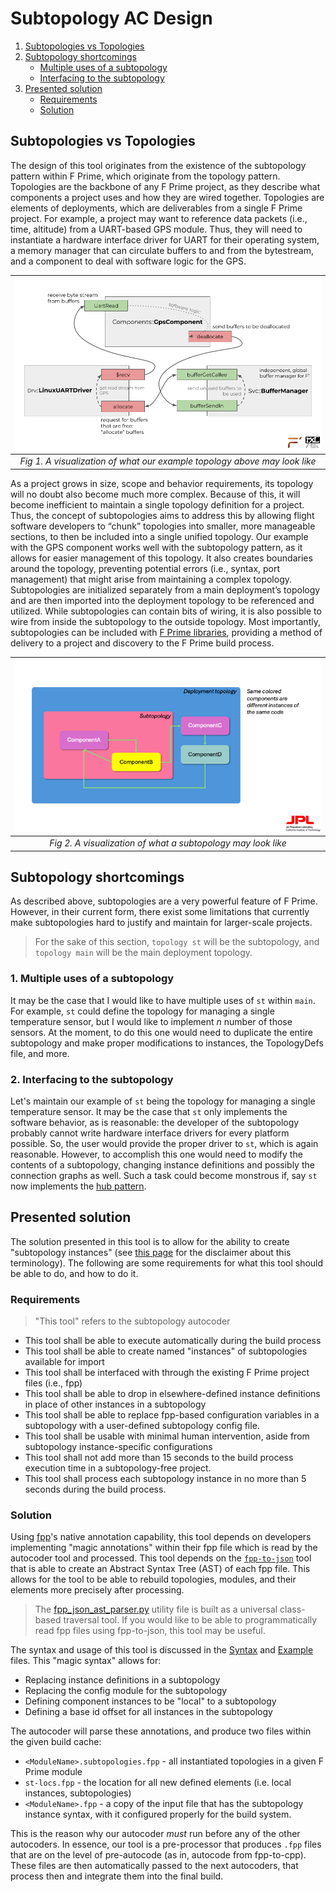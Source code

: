 # Subtopology AC Design

1. [Subtopologies vs Topologies](#subtopologies-vs-topologies)
2. [Subtopology shortcomings](#subtopology-shortcomings)
    - [Multiple uses of a subtopology](#1-multiple-uses-of-a-subtopology)
    - [Interfacing to the subtopology](#2-interfacing-to-the-subtopology)
3. [Presented solution](#presented-solution)
    - [Requirements](#requirements)
    - [Solution](#solution)

## Subtopologies vs Topologies

The design of this tool originates from the existence of the subtopology pattern within F Prime, which originate from the topology pattern. Topologies are the backbone of any F Prime project, as they describe what components a project uses and how they are wired together. Topologies are elements of deployments, which are deliverables from a single F Prime project. For example, a project may want to reference data packets (i.e., time, altitude) from a UART-based GPS module. Thus, they will need to instantiate a hardware interface driver for UART for their operating system, a memory manager that can circulate buffers to and from the bytestream, and a component to deal with software logic for the GPS.

| ![uart-topology.png](./imgs/uart-topology.png) | 
|:--:| 
| *Fig 1. A visualization of what our example topology above may look like* |

As a project grows in size, scope and behavior requirements, its topology will no doubt also become much more complex. Because of this, it will become inefficient to maintain a single topology definition for a project. Thus, the concept of subtopologies aims to address this by allowing flight software developers to “chunk” topologies into smaller, more manageable sections, to then be included into a single unified topology. Our example with the GPS component works well with the subtopology pattern, as it allows for easier management of this topology. It also creates boundaries around the topology, preventing potential errors (i.e., syntax, port management) that might arise from maintaining a complex topology. Subtopologies are initialized separately from a main deployment’s topology and are then imported into the deployment topology to be referenced and utilized. While subtopologies can contain bits of wiring, it is also possible to wire from inside the subtopology to the outside topology. Most importantly, subtopologies can be included with [F Prime libraries](https://nasa.github.io/fprime/HowTo/develop-fprime-libraries.html), providing a method of delivery to a project and discovery to the F Prime build process.

| ![sts.png](./imgs/sts.png) | 
|:--:| 
| *Fig 2. A visualization of what a subtopology may look like* |

## Subtopology shortcomings

As described above, subtopologies are a very powerful feature of F Prime. However, in their current form, there exist some limitations that currently make subtopologies hard to justify and maintain for larger-scale projects.

> For the sake of this section, `topology st` will be the subtopology, and `topology main` will be the main deployment topology.

### 1. Multiple uses of a subtopology

It may be the case that I would like to have multiple uses of `st` within `main`. For example, `st` could define the topology for managing a single temperature sensor, but I would like to implement $n$ number of those sensors. At the moment, to do this one would need to duplicate the entire subtopology and make proper modifications to instances, the TopologyDefs file, and more.

### 2. Interfacing to the subtopology

Let's maintain our example of `st` being the topology for managing a single temperature sensor. It may be the case that `st` only implements the software behavior, as is reasonable: the developer of the subtopology probably cannot write hardware interface drivers for every platform possible. So, the user would provide the proper driver to `st`, which is again reasonable. However, to accomplish this one would need to modify the contents of a subtopology, changing instance definitions and possibly the connection graphs as well. Such a task could become monstrous if, say `st` now implements the [hub pattern](https://nasa.github.io/fprime/UsersGuide/best/hub-pattern.html).

## Presented solution

The solution presented in this tool is to allow for the ability to create "subtopology instances" (see [this page](./README.md) for the disclaimer about this terminology). The following are some requirements for what this tool should be able to do, and how to do it.

### Requirements

> "This tool" refers to the subtopology autocoder

- This tool shall be able to execute automatically during the build process
- This tool shall be able to create named "instances" of subtopologies available for import
- This tool shall be interfaced with through the existing F Prime project files (i.e., fpp)
- This tool shall be able to drop in elsewhere-defined instance definitions in place of other instances in a subtopology
- This tool shall be able to replace fpp-based configuration variables in a subtopology with a user-defined subtopology config file.
- This tool shall be usable with minimal human intervention, aside from subtopology instance-specific configurations
- This tool shall not add more than 15 seconds to the build process execution time in a subtopology-free project.
- This tool shall process each subtopology instance in no more than 5 seconds during the build process.

### Solution

Using [fpp](https://github.com/nasa/fpp)'s native annotation capability, this tool depends on developers implementing "magic annotations" within their fpp file which is read by the autocoder tool and processed. This tool depends on the [`fpp-to-json`](https://github.com/nasa/fpp/wiki/fpp-to-json) tool that is able to create an Abstract Syntax Tree (AST) of each fpp file. This allows for the tool to be able to rebuild topologies, modules, and their elements more precisely after processing.

> The [fpp_json_ast_parser.py](../src/ac_tool/fpp_json_ast_parser.py) utility file is built as a universal class-based traversal tool. If you would like to be able to programmatically read fpp files using fpp-to-json, this tool may be useful.

The syntax and usage of this tool is discussed in the [Syntax](./Syntax.md) and [Example](./Example.md) files. This "magic syntax" allows for:

- Replacing instance definitions in a subtopology
- Replacing the config module for the subtopology
- Defining component instances to be "local" to a subtopology
- Defining a base id offset for all instances in the subtopology

The autocoder will parse these annotations, and produce two files within the given build cache:

- `<ModuleName>.subtopologies.fpp` - all instantiated topologies in a given F Prime module
- `st-locs.fpp` - the location for all new defined elements (i.e. local instances, subtopologies)
- `<ModuleName>.fpp` - a copy of the input file that has the subtopology instance syntax, with it configured properly for the build system.

This is the reason why our autocoder *must* run before any of the other autocoders. In essence, our tool is a pre-processor that produces `.fpp` files that are on the level of pre-autocode (as in, autocode from fpp-to-cpp). These files are then automatically passed to the next autocoders, that process then and integrate them into the final build. 